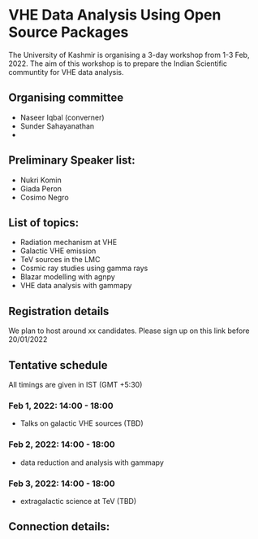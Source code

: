 # VHE Data Analysis Using Open Source Packages

The University of Kashmir is organising a 3-day workshop from 1-3 Feb, 2022. The aim of this workshop is to prepare the Indian Scientific communtity for VHE data analysis. 

## Organising committee

- Naseer Iqbal (converner)
- Sunder Sahayanathan
- 

## Preliminary Speaker list:

- Nukri Komin
- Giada Peron
- Cosimo Negro


## List of topics:

- Radiation mechanism at VHE
- Galactic VHE emission
- TeV sources in the LMC
- Cosmic ray studies using gamma rays
- Blazar modelling with agnpy
- VHE data analysis with gammapy

## Registration details

We plan to host around xx candidates. Please sign up on this link before 20/01/2022


## Tentative schedule

All timings are given in IST (GMT +5:30)

### Feb 1, 2022: 14:00 - 18:00

- Talks on galactic VHE sources (TBD)

### Feb 2, 2022: 14:00 - 18:00

- data reduction and analysis with gammapy

### Feb 3, 2022: 14:00 - 18:00

- extragalactic science at TeV (TBD)

## Connection details:


